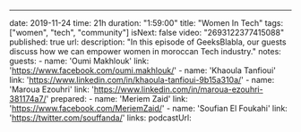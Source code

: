 ---
date: 2019-11-24
time: 21h
duration: "1:59:00"
title: "Women In Tech"
tags: ["women", "tech", "community"]
isNext: false
video: "2693122377415088"
published: true
url: 
description: "In this episode of GeeksBlabla, our guests discuss how we can empower women in moroccan Tech industry."
notes: 
guests: 
    - name: 'Oumi Makhlouk'
      link: 'https://www.facebook.com/oumi.makhlouk/'
    - name: 'Khaoula Tanfioui'
      link: 'https://www.linkedin.com/in/khaoula-tanfioui-9b15a310a/'
    - name: 'Maroua Ezouhri'
      link: 'https://www.linkedin.com/in/maroua-ezouhri-381174a7/'
prepared: 
    - name: 'Meriem Zaid'
      link: 'https://www.facebook.com/MeriemZaid/'
    - name: 'Soufian El Foukahi'
      link: 'https://twitter.com/souffanda/'
links: 
podcastUrl:
